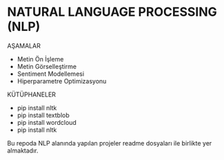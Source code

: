 # NATURAL LANGUAGE PROCESSING (NLP)

AŞAMALAR
* Metin Ön İşleme 
* Metin Görselleştirme 
* Sentiment Modellemesi 
* Hiperparametre Optimizasyonu 

KÜTÜPHANELER
- pip install nltk
- pip install textblob
- pip install wordcloud
- pip install nltk

Bu repoda NLP alanında yapılan projeler readme dosyaları ile birlikte yer almaktadır.
